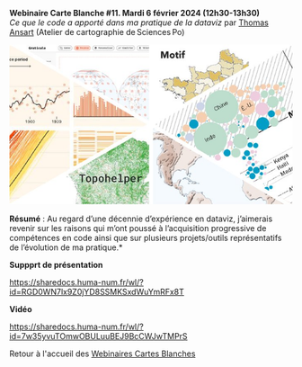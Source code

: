 **Webinaire Carte Blanche #11. Mardi 6 février 2024 (12h30-13h30)** </br>
_Ce que le code a apporté dans ma pratique de la dataviz_ par [Thomas Ansart](https://thomasansart.info/) (Atelier de cartographie de Sciences Po) </br>

![alt text](./ansart.jpg)

**Résumé** : Au regard d’une décennie d’expérience en dataviz, j’aimerais revenir sur les raisons qui m’ont poussé à l’acquisition progressive de compétences en code ainsi que sur plusieurs projets/outils représentatifs de l’évolution de ma pratique.*

**Suppprt de présentation** </br>

https://sharedocs.huma-num.fr/wl/?id=RGD0WN7lx9Z0jYD8SSMKSxdWuYmRFx8T

**Vidéo** </br>

https://sharedocs.huma-num.fr/wl/?id=7w35yvuTOmwOBULuuBEJ9BcCWJwTMPrS

Retour à l'accueil des [Webinaires Cartes Blanches](https://github.com/magisAR9/webinaires)
